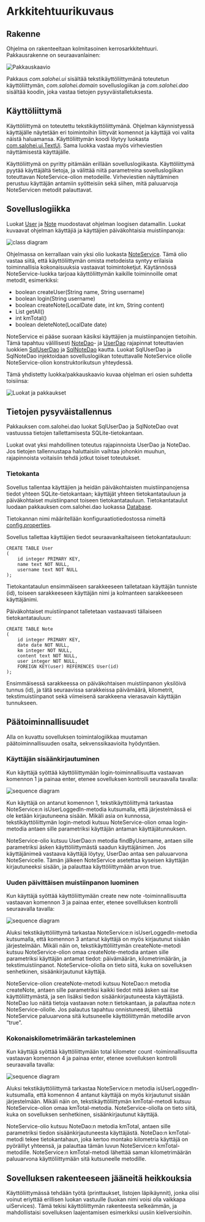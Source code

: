 # Arkkitehtuurikuvaus

## Rakenne

Ohjelma on rakenteeltaan kolmitasoinen kerrosarkkitehtuuri. Pakkausrakenne on seuraavanlainen:

![Pakkauskaavio](https://raw.githubusercontent.com/tsalohei/bike-tracker/master/dokumentaatio/kuvat/bike-tracker_pakkauskaavio.png "Pakkauskaavio")

Pakkaus _com.salohei.ui_ sisältää tekstikäyttöliittymänä toteutetun käyttöliittymän, _com.salohei.domain_ sovelluslogiikan ja _com.salohei.dao_ sisältää koodin, joka vastaa tietojen pysyväistalletuksesta. 

## Käyttöliittymä

Käyttöliittymä on toteutettu tekstikäyttöliittymänä. Ohjelman käynnistyessä käyttäjälle näytetään eri toimintoihin liittyvät komennot ja käyttäjä voi valita näistä haluamansa. Käyttöliittymän koodi löytyy luokasta [com.salohei.ui.TextUi](https://github.com/tsalohei/bike-tracker/blob/master/src/main/java/com/salohei/ui/TextUi.java). Sama luokka vastaa myös virheviestien näyttämisestä käyttäjälle. 

Käyttöliittymä on pyritty pitämään erillään sovelluslogiikasta. Käyttöliittymä pyytää käyttäjältä tietoja, ja välittää niitä parametreina sovelluslogiikan toteuttavan NoteService-olion metodeille. Virheviestien näyttäminen perustuu käyttäjän antamiin syötteisiin sekä siihen, mitä paluuarvoja NoteServicen metodit palauttavat. 

## Sovelluslogiikka

Luokat [User](https://github.com/tsalohei/bike-tracker/blob/master/src/main/java/com/salohei/domain/User.java) ja [Note](https://github.com/tsalohei/bike-tracker/blob/master/src/main/java/com/salohei/domain/Note.java) muodostavat ohjelman loogisen datamallin. Luokat kuvaavat ohjelman käyttäjiä ja käyttäjien päiväkohtaisia muistiinpanoja: 

![class diagram](https://raw.githubusercontent.com/tsalohei/bike-tracker/master/dokumentaatio/kuvat/luokkakaavio_simple.png "Class diagram") 

Ohjelmassa on kerrallaan vain yksi olio luokasta [NoteService](https://github.com/tsalohei/bike-tracker/blob/master/src/main/java/com/salohei/domain/NoteService.java). Tämä olio vastaa siitä, että käyttöliittymän omista metodeista syntyy erilaisia toiminnallisia kokonaisuuksia vastaavat toimintoketjut. Käytännössä NoteService-luokka tarjoaa käyttöliittymän kaikille toiminnoille omat metodit, esimerkiksi:

* boolean createUser(String name, String username)
* boolean login(String username)
* boolean createNote(LocalDate date, int km, String content)
* List<Note> getAll()
* int kmTotal()
* boolean deleteNote(LocalDate date)

NoteService ei pääse suoraan käsiksi käyttäjien ja muistiinpanojen tietoihin. Tämä tapahtuu välillisesti [NoteDao](https://github.com/tsalohei/bike-tracker/blob/master/src/main/java/com/salohei/dao/NoteDao.java)- ja [UserDao](https://github.com/tsalohei/bike-tracker/blob/master/src/main/java/com/salohei/dao/UserDao.java) rajapinnat toteuttavien luokkien [SqlUserDao](https://github.com/tsalohei/bike-tracker/blob/master/src/main/java/com/salohei/dao/SqlUserDao.java) ja [SqlNoteDao](https://github.com/tsalohei/bike-tracker/blob/master/src/main/java/com/salohei/dao/SqlNoteDao.java) kautta. Luokat SqlUserDao ja SqlNoteDao injektoidaan sovelluslogiikan toteuttavalle NoteService oliolle NoteService-olion konstruktorikutsun yhteydessä. 

Tämä yhdistetty luokka/pakkauskaavio kuvaa ohjelman eri osien suhdetta toisiinsa: 

![Luokat ja pakkaukset](https://raw.githubusercontent.com/tsalohei/bike-tracker/master/dokumentaatio/kuvat/luokka-ja-pakkauskaavio.png "Luokat ja pakkaukset")

## Tietojen pysyväistallennus

Pakkauksen com.salohei.dao luokat SqlUserDao ja SqlNoteDao ovat vastuussa tietojen tallettamisesta SQLite-tietokantaan. 

Luokat ovat yksi mahdollinen toteutus rajapinnoista UserDao ja NoteDao. Jos tietojen tallennustapa haluttaisiin vaihtaa johonkin muuhun, rajapinnoista voitaisiin tehdä jotkut toiset toteutukset. 

### Tietokanta

Sovellus tallentaa käyttäjien ja heidän päiväkohtaisten muistiinpanojensa tiedot yhteen SQLite-tietokantaan; käyttäjät yhteen tietokantatauluun ja päiväkohtaiset muistiinpanot toiseen tietokantatauluun. Tietokantataulut luodaan pakkauksen com.salohei.dao luokassa [Database](https://github.com/tsalohei/bike-tracker/blob/master/src/main/java/com/salohei/dao/Database.java).

Tietokannan nimi määritellään konfiguraatiotiedostossa nimeltä [config.properties](https://github.com/tsalohei/bike-tracker/blob/master/src/main/resources/config.properties). 

Sovellus tallettaa käyttäjien tiedot seuraavankaltaiseen tietokantatauluun:

	CREATE TABLE User 
	(
	    id integer PRIMARY KEY,
	    name text NOT NULL,
	    username text NOT NULL
	);

Tietokantataulun ensimmäiseen sarakkeeseen talletataan käyttäjän tunniste (id), toiseen sarakkeeseen käyttäjän nimi ja kolmanteen sarakkeeseen käyttäjänimi.

Päiväkohtaiset muistiinpanot talletetaan vastaavasti tällaiseen tietokantatauluun:

	CREATE TABLE Note
	(
	    id integer PRIMARY KEY,
	    date date NOT NULL,
	    km integer NOT NULL,
	    content text NOT NULL,
	    user integer NOT NULL,
	    FOREIGN KEY(user) REFERENCES User(id)
	);

Ensimmäisessä sarakkeessa on päiväkohtaisen muistiinpanon yksilöivä tunnus (id), ja tätä seuraavissa sarakkeissa päivämäärä, kilometrit, tekstimuistiinpanot sekä viimeisenä sarakkeena vierasavain käyttäjän tunnukseen.

## Päätoiminnallisuudet

Alla on kuvattu sovelluksen toimintalogiikkaa muutaman päätoiminnallisuuden osalta, sekvenssikaavioita hyödyntäen.

### Käyttäjän sisäänkirjautuminen

Kun käyttäjä syöttää käyttöliittymään login-toiminnallisuutta vastaavan komennon 1 ja painaa enter, etenee sovelluksen kontrolli seuraavalla tavalla: 

![sequence diagram](https://raw.githubusercontent.com/tsalohei/bike-tracker/master/dokumentaatio/kuvat/sequenceDiagramUserLogsIn.png "Sequence diagram")

Kun käyttäjä on antanut komennon 1, tekstikäyttöliittymä tarkastaa NoteService:n isUserLoggedIn-metodia kutsumalla, että järjestelmässä ei ole ketään kirjautuneena sisään. Mikäli asia on kunnossa, tekstikäyttöliittymän login-metodi kutsuu NoteService-olion omaa login-metodia antaen sille parametriksi käyttäjän antaman käyttäjätunnuksen. 

NoteService-olio kutsuu UserDao:n metodia findByUsername, antaen sille parametriksi äsken käyttöliittymästä saadun käyttäjänimen. Jos käyttäjänimeä vastaava käyttäjä löytyy, UserDao antaa sen paluuarvona NoteServicelle. Tämän jälkeen NoteService asetettaa kyseisen käyttäjän kirjautuneeksi sisään, ja palauttaa käyttöliittymään arvon true.


### Uuden päivittäisen muistiinpanon luominen

Kun käyttäjä syöttää käyttöliittymään create new note -toiminnallisuutta vastaavan komennon 3 ja painaa enter, etenee sovellluksen kontrolli seuraavalla tavalla:

![sequence diagram](https://raw.githubusercontent.com/tsalohei/bike-tracker/master/dokumentaatio/kuvat/sequenceDiagramUserCreatesNewNote.png "Sequence diagram")

Aluksi tekstikäyttöliittymä tarkastaa NoteService:n isUserLoggedIn-metodia kutsumalla, että komennon 3 antanut käyttäjä on myös kirjautunut sisään järjestelmään. Mikäli näin on, tekstikäyttöliittymän createNote-metodi kutsuu NoteService-olion omaa createNote-metodia antaen sille parametriksi käyttäjän antamat tiedot: päivämäärän, kilometrimäärän, ja tekstimuistiinpanot. NoteService-oliolla on tieto siitä, kuka on sovelluksen senhetkinen, sisäänkirjautunut käyttäjä. 

NoteService-olion createNote-metodi kutsuu NoteDao:n metodia createNote, antaen sille parametriksi kaikki tiedot mitä äsken sai itse käyttöliittymästä, ja sen lisäksi tiedon sisäänkirjautuneesta käyttäjästä. NoteDao luo näitä tietoja vastaavan note:n tietokantaan, ja palauttaa note:n NoteService-oliolle. Jos palautus tapahtuu onnistuneesti, lähettää NoteService paluuarvona sitä kutsuneelle käyttöliittymän metodille arvon “true”. 


### Kokonaiskilometrimäärän tarkasteleminen

Kun käyttäjä syöttää käyttöliittymään total kilometer count -toiminnallisuutta vastaavan komennon 4 ja painaa enter, etenee sovelluksen kontrolli seuraavalla tavalla:

![sequence diagram](https://raw.githubusercontent.com/tsalohei/bike-tracker/master/dokumentaatio/kuvat/sequenceDiagramKmCount.png "Sequence diagram")

Aluksi tekstikäyttöliittymä tarkastaa NoteService:n metodia isUserLoggedIn-kutsumalla, että komennon 4 antanut käyttäjä on myös kirjautunut sisään järjestelmään. Mikäli näin on, tekstikäyttöliittymän kmTotal-metodi kutsuu NoteService-olion omaa kmTotal-metodia. NoteService-oliolla on tieto siitä, kuka on sovelluksen senhetkinen, sisäänkirjautunut käyttäjä.

NoteService-olio kutsuu NoteDao:n metodia kmTotal, antaen sille parametriksi tiedon sisäänkirjautuneesta käyttäjästä. NoteDao:n kmTotal-metodi tekee tietokantahaun, joka kertoo montako kilometria käyttäjä on pyöräillyt yhteensä, ja palauttaa tämän luvun NoteService:n kmTotal-metodille. NoteService:n kmTotal-metodi lähettää saman kilometrimäärän paluuarvona käyttöliittymään sitä kutsuneelle metodille. 

## Sovelluksen rakenteeseen jääneitä heikkouksia

Käyttöliittymässä tehdään työtä (printtaukset, listojen läpikäynnit), jonka olisi voinut eriyttää erillisen luokan vastuulle (luokan nimi voisi olla vaikkapa uiServices). Tämä tekisi käyttöliittymän rakenteesta selkeämmän, ja mahdollistaisi sovelluksen laajentamisen esimerkiksi uusiin kieliversioihin. 
